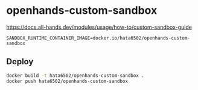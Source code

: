 # openhands-custom-sandbox

https://docs.all-hands.dev/modules/usage/how-to/custom-sandbox-guide

`SANDBOX_RUNTIME_CONTAINER_IMAGE=docker.io/hata6502/openhands-custom-sandbox`

## Deploy

```bash
docker build -t hata6502/openhands-custom-sandbox .
docker push hata6502/openhands-custom-sandbox
```
